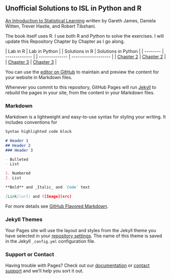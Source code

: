 ## Unofficial Solutions to ISL in Python and R

[An Introduction to Statistical Learning](https://statlearning.com/) written by Gareth James, Daniela Witten, Trever Hastie, and Robert Tibshani. 

The book itself uses R. I use both R and Python to solve the exercises. I will update this Repository Chapter by Chapter as I go along.

| Lab in R | Lab in Python |   | Solutions in R | Solutions in Python |
| -------- | ------------- |   | -------------- | ------------------- |
| [Chapter 2](docs/Ch-3-Linear-Regression-Lab-in-R.html) | [Chapter 2](https://github.com/e-usenmez/ISL/Ch-3-Linear-Regression-Lab-in-R.html) |   | [Chapter 3](docs/Ch-3-Linear-Regression-Exercises-in-R.html) | [Chapter 3](https://github.com/e-usenmez/ISL/Ch-3-Linear-Regression-Lab-in-R.html) |

You can use the [editor on GitHub](https://github.com/e-usenmez/ISL/edit/gh-pages/index.md) to maintain and preview the content for your website in Markdown files.

Whenever you commit to this repository, GitHub Pages will run [Jekyll](https://jekyllrb.com/) to rebuild the pages in your site, from the content in your Markdown files.

### Markdown

Markdown is a lightweight and easy-to-use syntax for styling your writing. It includes conventions for

```markdown
Syntax highlighted code block

# Header 1
## Header 2
### Header 3

- Bulleted
- List

1. Numbered
2. List

**Bold** and _Italic_ and `Code` text

[Link](url) and ![Image](src)
```

For more details see [GitHub Flavored Markdown](https://guides.github.com/features/mastering-markdown/).

### Jekyll Themes

Your Pages site will use the layout and styles from the Jekyll theme you have selected in your [repository settings](https://github.com/e-usenmez/ISL/settings). The name of this theme is saved in the Jekyll `_config.yml` configuration file.

### Support or Contact

Having trouble with Pages? Check out our [documentation](https://docs.github.com/categories/github-pages-basics/) or [contact support](https://support.github.com/contact) and we’ll help you sort it out.
